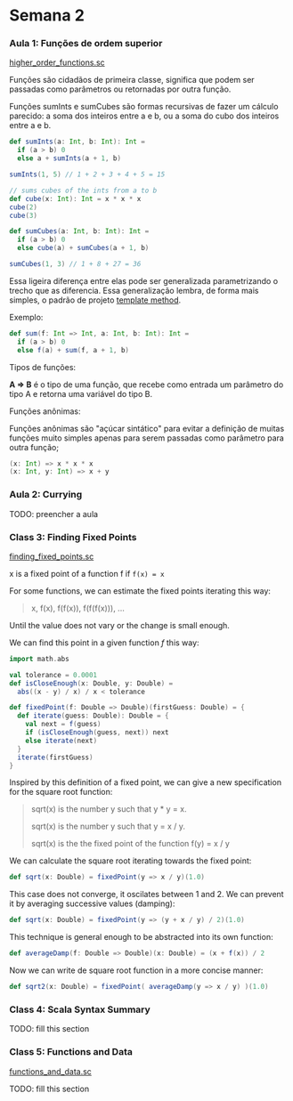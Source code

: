# Semana 2

### Aula 1: Funções de ordem superior
[higher_order_functions.sc](/funsets/src/main/scala/funsets/higher_orders_funcs.sc)


Funções são cidadãos de primeira classe, significa que podem ser passadas como parâmetros ou retornadas por outra função.

Funções sumInts e sumCubes são formas recursivas de fazer um cálculo parecido: a soma dos inteiros entre a e b, ou a soma do cubo dos inteiros entre a e b.

```scala
def sumInts(a: Int, b: Int): Int =
  if (a > b) 0
  else a + sumInts(a + 1, b)

sumInts(1, 5) // 1 + 2 + 3 + 4 + 5 = 15

// sums cubes of the ints from a to b
def cube(x: Int): Int = x * x * x
cube(2)
cube(3)

def sumCubes(a: Int, b: Int): Int =
  if (a > b) 0
  else cube(a) + sumCubes(a + 1, b)

sumCubes(1, 3) // 1 + 8 + 27 = 36

```

Essa ligeira diferença entre elas pode ser generalizada parametrizando o trecho que as diferencia. Essa generalização lembra, de forma mais simples, o padrão de projeto [template method](https://sourcemaking.com/design_patterns/template_method).

Exemplo:
```scala
def sum(f: Int => Int, a: Int, b: Int): Int =
  if (a > b) 0
  else f(a) + sum(f, a + 1, b)
```

Tipos de funções:

**A => B** é o tipo de uma função, que recebe como entrada um parâmetro do tipo A e retorna uma variável do tipo B.

Funções anônimas:

Funções anônimas são "açúcar sintático" para evitar a definição de muitas funções muito simples apenas para serem passadas como parâmetro para outra função;

```scala
(x: Int) => x * x * x
(x: Int, y: Int) => x + y
```


### Aula 2: Currying
TODO: preencher a aula


### Class 3: Finding Fixed Points

[finding_fixed_points.sc](/funsets/src/main/scala/funsets/finding_fixed_points.sc)

x is a fixed point of a function f if ```f(x) = x```

For some functions, we can estimate the fixed points iterating this way:
> x, f(x), f(f(x)), f(f(f(x))), ...

Until the value does not vary or the change is small enough.

We can find this point in a given function _f_ this way:
  
```scala
import math.abs

val tolerance = 0.0001
def isCloseEnough(x: Double, y: Double) =
  abs((x - y) / x) / x < tolerance

def fixedPoint(f: Double => Double)(firstGuess: Double) = {
  def iterate(guess: Double): Double = {
    val next = f(guess)
    if (isCloseEnough(guess, next)) next
    else iterate(next)
  }
  iterate(firstGuess)
}
```

Inspired by this definition of a fixed point, we can give a new specification for the square root function:
> sqrt(x) is the number y such that y * y = x.
> 
> sqrt(x) is the number y such that y = x / y.
> 
> sqrt(x) is the the fixed point of the function f(y) = x / y

We can calculate the square root iterating towards the fixed point:
```scala
def sqrt(x: Double) = fixedPoint(y => x / y)(1.0)
```

This case does not converge, it oscilates between 1 and 2. We can prevent it by averaging successive values (damping):
 
```scala
def sqrt(x: Double) = fixedPoint(y => (y + x / y) / 2)(1.0)
```

This technique is general enough to be abstracted into its own function:
```scala
def averageDamp(f: Double => Double)(x: Double) = (x + f(x)) / 2
```

Now we can write de square root function in a more concise manner:
```scala
def sqrt2(x: Double) = fixedPoint( averageDamp(y => x / y) )(1.0)
```

### Class 4: Scala Syntax Summary

TODO: fill this section

### Class 5: Functions and Data

[functions_and_data.sc](/funsets/src/main/scala/funsets/functions_and_data.sc)

TODO: fill this section

